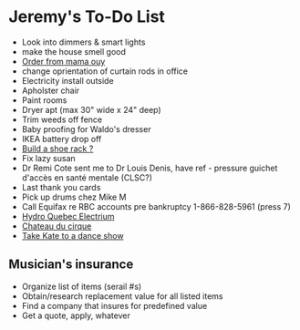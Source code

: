# Jeremy's To-Do List

- Look into dimmers & smart lights
- make the house smell good
- [Order from mama ouy](https://www.instagram.com/mama.ouy/)
- change oprientation of curtain rods in office
- Electricity install outside
- Apholster chair
- Paint rooms
- Dryer apt (max 30" wide x 24" deep)
- Trim weeds off fence
- Baby proofing for Waldo's dresser
- IKEA battery drop off
- [Build a shoe rack ?](https://www.youtube.com/watch?v=EWs8dlkZrtQ)
- Fix lazy susan
- Dr Remi Cote sent me to Dr Louis Denis, have ref - pressure guichet d'accès en santé mentale (CLSC?)
- Last thank you cards
- Pick up drums chez Mike M
- Call Equifax re RBC accounts pre bankruptcy 1-866-828-5961 (press 7)
- [Hydro Quebec Electrium](http://www.hydroquebec.com/visit/monteregie/electrium.html)
- [Chateau du cirque](https://www.chateau-cirque.com/)
- [Take Kate to a dance show](https://www.quebecdanse.org/)

## Musician's insurance

- Organize list of items (serail #s)
- Obtain/research replacement value for all listed items
- Find a company that insures for predefined value
- Get a quote, apply, whatever
